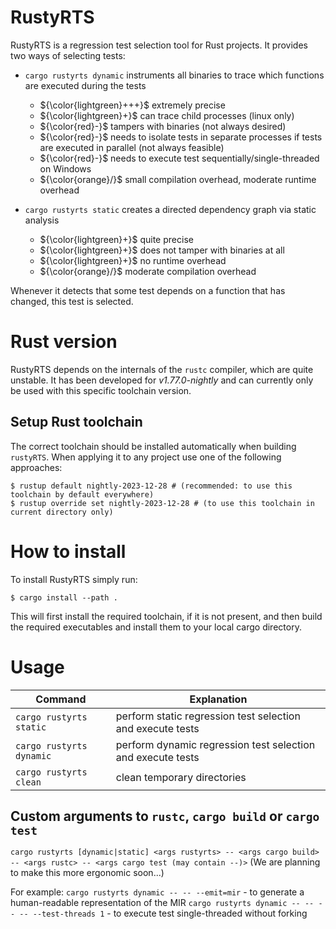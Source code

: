 # RustyRTS

RustyRTS is a regression test selection tool for Rust projects.
It provides two ways of selecting tests:

- `cargo rustyrts dynamic` instruments all binaries to trace which functions are executed during the tests
  - ${\color{lightgreen}+++}$ extremely precise
  - ${\color{lightgreen}+}$ can trace child processes (linux only)
  - ${\color{red}-}$ tampers with binaries (not always desired)
  - ${\color{red}-}$ needs to isolate tests in separate processes if tests are executed in parallel (not always feasible)
  - ${\color{red}-}$ needs to execute test sequentially/single-threaded on Windows
  - ${\color{orange}/}$ small compilation overhead, moderate runtime overhead

- `cargo rustyrts static` creates a directed dependency graph via static analysis
  - ${\color{lightgreen}+}$ quite precise
  - ${\color{lightgreen}+}$ does not tamper with binaries at all
  - ${\color{lightgreen}+}$ no runtime overhead
  - ${\color{orange}/}$ moderate compilation overhead

Whenever it detects that some test depends on a function that has changed, this test is selected.

# Rust version
RustyRTS depends on the internals of the `rustc` compiler, which are quite unstable.
It has been developed for *v1.77.0-nightly* and can currently only be used with this specific toolchain version. 

## Setup Rust toolchain
The correct toolchain should be installed automatically when building `rustyRTS`.
When applying it to any project use one of the following approaches:
```
$ rustup default nightly-2023-12-28 # (recommended: to use this toolchain by default everywhere)
$ rustup override set nightly-2023-12-28 # (to use this toolchain in current directory only)
```

# How to install
To install RustyRTS simply run:
```
$ cargo install --path .
```
This will first install the required toolchain, if it is not present, and then build the required executables and install them to your local cargo directory.

# Usage
| Command  | Explanation |
| -------- | ----------- |
| `cargo rustyrts static` | perform static regression test selection and execute tests |
| `cargo rustyrts dynamic` | perform dynamic regression test selection and execute tests |
| `cargo rustyrts clean` | clean temporary directories |

## Custom arguments to `rustc`, `cargo build` or `cargo test`
`cargo rustyrts [dynamic|static] <args rustyrts> -- <args cargo build> -- <args rustc> -- <args cargo test (may contain --)>`
(We are planning to make this more ergonomic soon...)

For example:
`cargo rustyrts dynamic -- -- --emit=mir` - to generate a human-readable representation of the MIR
`cargo rustyrts dynamic -- -- -- -- --test-threads 1` - to execute test single-threaded without forking
